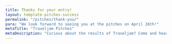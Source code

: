 ```yaml
---
title: Thanks for your entry!
layout: template-pitches-success
permalink: "/pitches/thank-you/"
para: "We look forward to seeing you at the pitches on April 26th!"
metaTitle: "Traveljam Pitches"
metaDescription: "Curious about the results of Traveljam? Come and hear all about it, have a laugh with Nigel Williams and grab a drink with us. Register now for free!"
---
```


